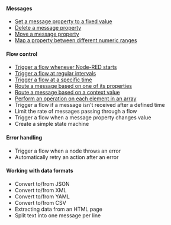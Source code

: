 #### Messages

- [Set a message property to a fixed value](/basic/set-message-property-fixed)
- [Delete a message property](/basic/delete-message-property)
- [Move a message property](/basic/move-message-property)
- [Map a property between different numeric ranges](/basic/map-between-different-number-ranges)


#### Flow control

- [Trigger a flow whenever Node-RED starts](/basic/trigger-on-start)
- [Trigger a flow at regular intervals](/basic/trigger-at-interval)
- [Trigger a flow at a specific time](/basic/trigger-at-time)
- [Route a message based on one of its properties](/basic/route-on-property)
- [Route a message based on a context value](/basic/route-on-context)
- [Perform an operation on each element in an array](/basic/operate-on-array)
- Trigger a flow if a message isn't received after a defined time
- Limit the rate of messages passing through a flow
- Trigger a flow when a message property changes value
- Create a simple state machine

#### Error handling

- Trigger a flow when a node throws an error
- Automatically retry an action after an error

#### Working with data formats

- Convert to/from JSON
- Convert to/from XML
- Convert to/from YAML
- Convert to/from CSV
- Extracting data from an HTML page
- Split text into one message per line
